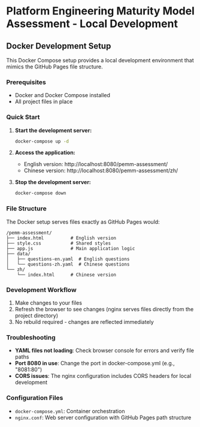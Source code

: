 # Platform Engineering Maturity Model Assessment - Local Development

## Docker Development Setup

This Docker Compose setup provides a local development environment that mimics the GitHub Pages file structure.

### Prerequisites

- Docker and Docker Compose installed
- All project files in place

### Quick Start

1. **Start the development server:**
   ```bash
   docker-compose up -d
   ```

2. **Access the application:**
   - English version: http://localhost:8080/pemm-assessment/
   - Chinese version: http://localhost:8080/pemm-assessment/zh/

3. **Stop the development server:**
   ```bash
   docker-compose down
   ```

### File Structure

The Docker setup serves files exactly as GitHub Pages would:
```
/pemm-assessment/
├── index.html          # English version
├── style.css           # Shared styles
├── app.js              # Main application logic
├── data/
│   ├── questions-en.yaml  # English questions
│   └── questions-zh.yaml  # Chinese questions
└── zh/
    └── index.html      # Chinese version
```

### Development Workflow

1. Make changes to your files
2. Refresh the browser to see changes (nginx serves files directly from the project directory)
3. No rebuild required - changes are reflected immediately

### Troubleshooting

- **YAML files not loading**: Check browser console for errors and verify file paths
- **Port 8080 in use**: Change the port in docker-compose.yml (e.g., "8081:80")
- **CORS issues**: The nginx configuration includes CORS headers for local development

### Configuration Files

- `docker-compose.yml`: Container orchestration
- `nginx.conf`: Web server configuration with GitHub Pages path structure